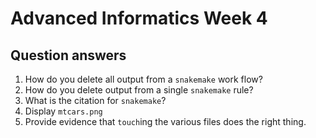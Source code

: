 # Advanced Informatics Week 4

## Question answers
1. How do you delete all output from a `snakemake` work flow?
2. How do you delete output from a single `snakemake` rule?
3. What is the citation for `snakemake`?
4. Display `mtcars.png`
5. Provide evidence that `touch`ing the various files does the right thing.